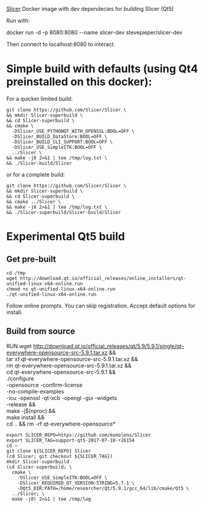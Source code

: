 [Slicer](https://www.slicer.org/) Docker image with dev dependecies for building Slicer (Qt5)

Run with:

docker run -d -p 8080:8080 --name slicer-dev stevepieper/slicer-dev

Then connect to localhost:8080 to interact.

# Simple build with defaults (using Qt4 preinstalled on this docker):

For a quicker limited build:
```
git clone https://github.com/Slicer/Slicer \
&& mkdir Slicer-superbuild \
&& cd Slicer-superbuild \
&& cmake \
  -DSlicer_USE_PYTHONQT_WITH_OPENSSL:BOOL=OFF \
  -DSlicer_BUILD_DataStore:BOOL=OFF \
  -DSlicer_BUILD_CLI_SUPPORT:BOOL=OFF \
  -DSlicer_USE_SimpleITK:BOOL=OFF \
  ../Slicer \
&& make -j8 2>&1 | tee /tmp/log.txt \
&& ./Slicer-build/Slicer
```
or for a complete build:
```
git clone https://github.com/Slicer/Slicer \
&& mkdir Slicer-superbuild \
&& cd Slicer-superbuild \
&& cmake ../Slicer \
&& make -j8 2>&1 | tee /tmp/log.txt \
&& ./Slicer-superbuild/Slicer-build/Slicer
```

# Experimental Qt5 build

## Get pre-built
```
cd /tmp
wget http://download.qt.io/official_releases/online_installers/qt-unified-linux-x64-online.run
chmod +x qt-unified-linux-x64-online.run
./qt-unified-linux-x64-online.run
```

Follow online prompts.  You can skip registration.  Accept default options for install.

## Build from source

RUN wget http://download.qt.io/official_releases/qt/5.9/5.9.1/single/qt-everywhere-opensource-src-5.9.1.tar.xz && \
   tar xf qt-everywhere-opensource-src-5.9.1.tar.xz && \
   rm qt-everywhere-opensource-src-5.9.1.tar.xz && \
   cd qt-everywhere-opensource-src-5.9.1 && \
   ./configure \
     -opensource -confirm-license \
     -no-compile-examples \
     -icu -openssl -qt-xcb -opengl -gui -widgets \
     -release && \
   make -j$(nproc) && \
   make install && \
   cd .. && rm -rf qt-everywhere-opensource*


```
export SLICER_REPO=https://github.com/msmolens/Slicer
export SLICER_TAG=support-qt5-2017-07-18-r26154
cd ~
git clone ${SLICER_REPO} Slicer
(cd Slicer; git checkout ${SLICER_TAG})
mkdir Slicer-superbuild
(cd Slicer-superbuild; \
  cmake \
    -DSlicer_USE_SimpleITK:BOOL=OFF \
    -DSlicer_REQUIRED_QT_VERSION:STRING=5.7.1 \
    -DQt5_DIR:PATH=/home/researcher/Qt/5.9.1/gcc_64/lib/cmake/Qt5 \
  ../Slicer; \
  make -j8) 2>&1 | tee /tmp/log
```
